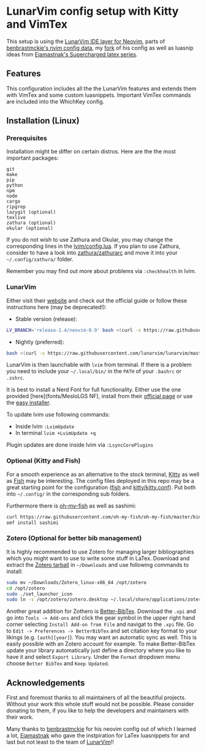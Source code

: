 # LunarVim config setup with Kitty and VimTex

This setup is using the [LunarVim IDE layer for Neovim](https://www.lunarvim.org/), parts of [benbrastmckie's nvim config data](https://github.com/benbrastmckie/.config), my [fork](https://github.com/Pariatorn/.config) of his config as well as luasnip ideas from [Ejamastnak's Supercharged latex series](https://ejmastnak.com/tutorials/vim-latex/intro/).

## Features

This configuration includes all the the LunarVim features and extends them with VimTex and some custom luasnippets. Important VimTex commands are included into the WhichKey config.

## Installation (Linux)

### Prerequisites

Installation might be differ on certain distros. Here are the the most important packages:

```
git
make
pip
python
npm
node
cargo
ripgrep
lazygit (optional)
texlive
zathura (optional)
okular (optional)
```

If you do not wish to use Zathura and Okular, you may change the corresponding lines in the [lvim/config.lua](lvim/config.lua). If you plan to use Zathura, consider to have a look into [zathura/zathurarc](zathura/zathurarc) and move it into your `~/.config/zathura/` folder.

Remember you may find out more about problems via `:checkhealth` in lvim.

### LunarVim

Either visit their [website](https://www.lunarvim.org/docs/installation) and check out the official guide or follow these instructions here (may be deprecated!):

- Stable version (release):

```bash
LV_BRANCH='release-1.4/neovim-0.9' bash <(curl -s https://raw.githubusercontent.com/LunarVim/LunarVim/release-1.4/neovim-0.9/utils/installer/install.sh)
```

- Nightly (preferred):

```bash
bash <(curl -s https://raw.githubusercontent.com/lunarvim/lunarvim/master/utils/installer/install.sh)
```

LunarVim is then launchable with `lvim` from terminal. If there is a problem you need to include your `~/.local/bin/` in the `PATH` of your `.bashrc` or `.zshrc`.

It is best to install a Nerd Font for full functionality. Either use the one provided [here](fonts/MesloLGS NF), install from their [official page](https://www.nerdfonts.com/)
 or use the [easy installer](https://github.com/getnf/getnf).

To update lvim use following commands:

- Inside lvim `:LvimUpdate`
- In terminal `lvim +LvimUpdate +q`

Plugin updates are done inside lvim via `:LsyncCorePlugins`

### Optional (Kitty and Fish)

For a smooth experience as an alternative to the stock terminal, [Kitty](https://github.com/kovidgoyal/kitty) as well as [Fish](https://fishshell.com/) may be interesting. The config files deployed in this repo may be a great starting point for the configuration ([fish](fish) and [kitty/kitty.conf](kitty/kitty.conf)). Put both into `~/.config/` in the corresponding sub folders.

Furthermore there is [oh-my-fish](https://github.com/oh-my-fish/oh-my-fish) as well as sashimi:

```bash
curl https://raw.githubusercontent.com/oh-my-fish/oh-my-fish/master/bin/install | fish
omf install sashimi
```

### Zotero (Optional for better bib management)

It is highly recommended to use Zotero for managing larger bibliographies which you might want to use to write some stuff in LaTex. Download and extract the [Zotero tarball](https://www.zotero.org/download/) in `~/Downloads` and use following commands to install:

```bash
sudo mv ~/Downloads/Zotero_linux-x86_64 /opt/zotero
cd /opt/zotero
sudo ./set_launcher_icon
sudo ln -s /opt/zotero/zotero.desktop ~/.local/share/applications/zotero.desktop
```

Another great addition for Zothero is [Better-BibTex](https://retorque.re/zotero-better-bibtex/installation/). Download the `.xpi` and go into `Tools -> Add-ons` and click the gear symbol in the upper right hand corner selecting `Install Add-on from File` and navigat to the `.xpi` file. Go to `Edit -> Preferences -> BetterBibTex` and set citation key format to your likings (e.g. `[auth][year]`). You may want an automatic sync as well. This is easily possible with an Zotero account for example.
To make Better-BibTex update your library automatically just define a directory where you like to have it and select `Export Library`. Under the `Format` dropdown menu choose `Better BibTex` and `Keep Updated`.

## Acknowledgements

First and foremost thanks to all maintainers of all the beautiful projects. Without your work this whole stuff would not be possible. Please consider donating to them, if you like to help the developers and maintainers with their work.

Many thanks to [benbrastmckie](https://github.com/benbrastmckie) for his neovim config out of which I learned a lot, [Ejamastnak](https://ejmastnak.com/tutorials/vim-latex/intro/) who gave the instpiration for LaTex luasnippets for and last but not least to the team of [LunarVim](https://github.com/LunarVim)!!
